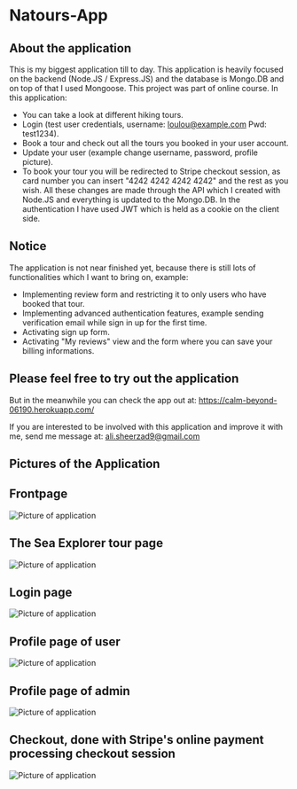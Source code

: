 # Natours-App 

## About the application
This is my biggest application till to day. This application is heavily focused on the backend (Node.JS / Express.JS) and the database is Mongo.DB and on top of that I used Mongoose.
This project was part of online course.
In this application:
* You can take a look at different hiking tours.
* Login (test user credentials, username: loulou@example.com Pwd: test1234).
* Book a tour and check out all the tours you booked in your user account.
* Update your user (example change username, password, profile picture).
* To book your tour you will be redirected to Stripe checkout session, as card number you can insert "4242 4242 4242 4242" and the rest as you wish.
All these changes are made through the API which I created with Node.JS and everything is updated to the Mongo.DB. In the authentication I have used JWT which is held as a cookie on the client side.

## Notice
The application is not near finished yet, because there is still lots of functionalities which I want to bring on, example:
* Implementing review form and restricting it to only users who have booked that tour.
* Implementing advanced authentication features, example sending verification email while sign in up for the first time.
* Activating sign up form.
* Activating "My reviews" view and the form where you can save your billing informations.

## Please feel free to try out the application
But in the meanwhile you can check the app out at: https://calm-beyond-06190.herokuapp.com/

If you are interested to be involved with this application and improve it with me, send me message at: ali.sheerzad9@gmail.com

## Pictures of the Application

## Frontpage
![Picture of application](https://github.com/Sheerzad9/Natours-App/blob/master/Pictures/Frontpage.png)

## The Sea Explorer tour page
![Picture of application](https://github.com/Sheerzad9/Natours-App/blob/master/Pictures/The-Sea-Explorer-Tour.png)

## Login page
![Picture of application](https://github.com/Sheerzad9/Natours-App/blob/master/Pictures/Login-page.png)

## Profile page of user
![Picture of application](https://github.com/Sheerzad9/Natours-App/blob/master/Pictures/Profile-settings-page-user.png)

## Profile page of admin
![Picture of application](https://github.com/Sheerzad9/Natours-App/blob/master/Pictures/Profile-settings-page-admin.png)

## Checkout, done with Stripe's online payment processing checkout session
![Picture of application](https://github.com/Sheerzad9/Natours-App/blob/master/Pictures/Stripe-checkout-session.png)






